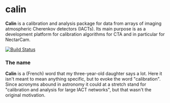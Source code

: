 # calin #

__Calin__ is a calibration and analysis package for data from arrays
  of imaging atmospheric Cherenkov detectors (IACTs). Its main purpose
  is as a development platform for calibration algorithms for CTA and
  in particular for NectarCam.

[![Build Status](https://travis-ci.org/sfegan/calin.svg?branch=master)](https://travis-ci.org/sfegan/calin)

### The name ###

__Calin__ is a (French) word that my three-year-old daughter says a
  lot. Here it isn't meant to mean anything specific, but to evoke the
  word "calibration". Since acronyms abound in astronomy it could at a
  stretch stand for "calibration and analysis for large IACT
  networks", but that wasn't the original motivation.
